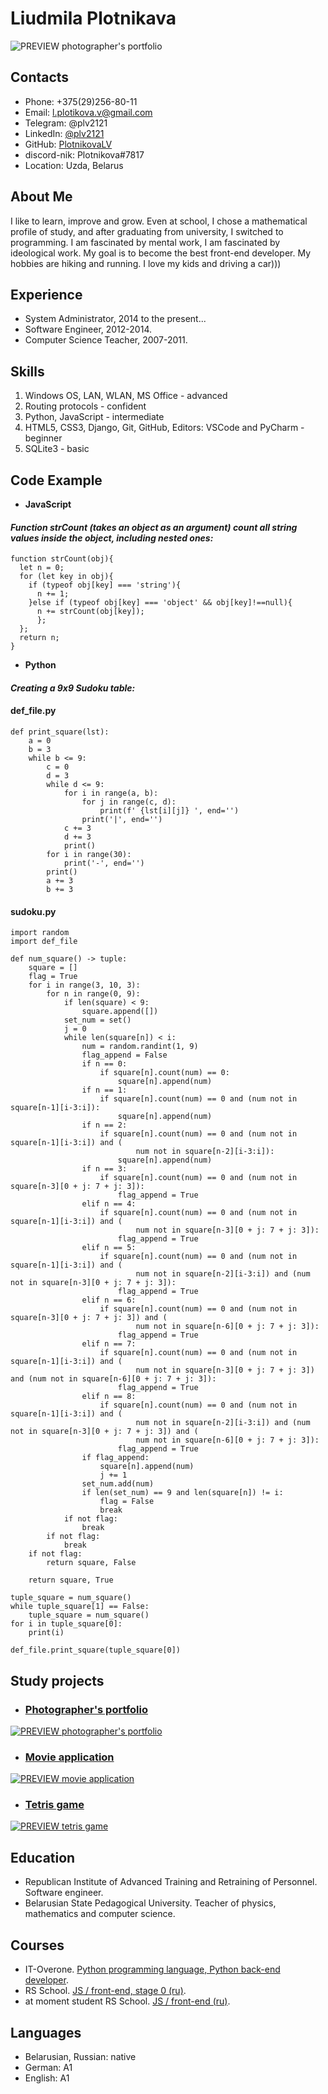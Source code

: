 # Liudmila Plotnikava
![PREVIEW photographer's portfolio](/img/ava.jpg)

## Contacts
* Phone: +375(29)256-80-11
* Email: l.plotikova.v@gmail.com
* Telegram: @plv2121
* LinkedIn: [@plv2121](https://www.linkedin.com/in/plv2121/)
* GitHub: [PlotnikovaLV](https://github.com/PlotnikovaLV)
* discord-nik: Plotnikova#7817
* Location: Uzda, Belarus

## About Me
I like to learn, improve and grow. Even at school, I chose a mathematical profile of study, and after graduating from university, I switched to programming. I am fascinated by mental work, I am fascinated by ideological work. My goal is to become the best front-end developer. My hobbies are hiking and running. I love my kids and driving a car)))

## Experience
* System Administrator, 2014 to the present...
* Software Engineer, 2012-2014.
* Computer Science Teacher, 2007-2011.

## Skills
1. Windows OS, LAN, WLAN, MS Office - advanced
2. Routing protocols - confident
3. Python, JavaScript - intermediate
4. HTML5, CSS3, Django, Git, GitHub, Editors: VSCode and PyCharm - beginner
5. SQLite3 - basic

## Code Example
+ **JavaScript**

#### *Function strCount (takes an object as an argument) count all string values inside the object, including nested ones:*
```
function strCount(obj){
  let n = 0;
  for (let key in obj){
    if (typeof obj[key] === 'string'){
      n += 1;
    }else if (typeof obj[key] === 'object' && obj[key]!==null){
      n += strCount(obj[key]);
      };
  };
  return n;
}
```

+ **Python**

#### *Creating a 9x9 Sudoku table:*
#### def_file.py

```
def print_square(lst):
    a = 0
    b = 3
    while b <= 9:
        c = 0
        d = 3
        while d <= 9:
            for i in range(a, b):
                for j in range(c, d):
                    print(f' {lst[i][j]} ', end='')
                print('|', end='')
            c += 3
            d += 3
            print()
        for i in range(30):
            print('-', end='')
        print()
        a += 3
        b += 3
```

#### sudoku.py

```
import random
import def_file

def num_square() -> tuple:
    square = []
    flag = True
    for i in range(3, 10, 3):
        for n in range(0, 9):
            if len(square) < 9:
                square.append([])
            set_num = set()
            j = 0
            while len(square[n]) < i:
                num = random.randint(1, 9)
                flag_append = False
                if n == 0:
                    if square[n].count(num) == 0:
                        square[n].append(num)
                if n == 1:
                    if square[n].count(num) == 0 and (num not in square[n-1][i-3:i]):
                        square[n].append(num)
                if n == 2:
                    if square[n].count(num) == 0 and (num not in square[n-1][i-3:i]) and (
                            num not in square[n-2][i-3:i]):
                        square[n].append(num)
                if n == 3:
                    if square[n].count(num) == 0 and (num not in square[n-3][0 + j: 7 + j: 3]):
                        flag_append = True
                elif n == 4:
                    if square[n].count(num) == 0 and (num not in square[n-1][i-3:i]) and (
                            num not in square[n-3][0 + j: 7 + j: 3]):
                        flag_append = True
                elif n == 5:
                    if square[n].count(num) == 0 and (num not in square[n-1][i-3:i]) and (
                            num not in square[n-2][i-3:i]) and (num not in square[n-3][0 + j: 7 + j: 3]):
                        flag_append = True
                elif n == 6:
                    if square[n].count(num) == 0 and (num not in square[n-3][0 + j: 7 + j: 3]) and (
                            num not in square[n-6][0 + j: 7 + j: 3]):
                        flag_append = True
                elif n == 7:
                    if square[n].count(num) == 0 and (num not in square[n-1][i-3:i]) and (
                            num not in square[n-3][0 + j: 7 + j: 3]) and (num not in square[n-6][0 + j: 7 + j: 3]):
                        flag_append = True
                elif n == 8:
                    if square[n].count(num) == 0 and (num not in square[n-1][i-3:i]) and (
                            num not in square[n-2][i-3:i]) and (num not in square[n-3][0 + j: 7 + j: 3]) and (
                            num not in square[n-6][0 + j: 7 + j: 3]):
                        flag_append = True
                if flag_append:
                    square[n].append(num)
                    j += 1
                set_num.add(num)
                if len(set_num) == 9 and len(square[n]) != i:
                    flag = False
                    break
            if not flag:
                break
        if not flag:
            break
    if not flag:
        return square, False

    return square, True

tuple_square = num_square()
while tuple_square[1] == False:
    tuple_square = num_square()
for i in tuple_square[0]:
    print(i)

def_file.print_square(tuple_square[0])
```

## Study projects
+ ### [Photographer's portfolio](https://rolling-scopes-school.github.io/plotnikovalv-JSFEPRESCHOOL/portfolio/ "go to site")
[![PREVIEW photographer's portfolio](/img/portfolio-photographer.jpg)](https://rolling-scopes-school.github.io/plotnikovalv-JSFEPRESCHOOL/portfolio/)
+ ### [Movie application](https://rolling-scopes-school.github.io/plotnikovalv-JSFEPRESCHOOL/movie-app/ "go to service")
[![PREVIEW movie application](/img/movie-app.jpg)](https://rolling-scopes-school.github.io/plotnikovalv-JSFEPRESCHOOL/movie-app/)
+ ### [Tetris game](https://rolling-scopes-school.github.io/plotnikovalv-JSFEPRESCHOOL/tetris-game/ "go to game")
[![PREVIEW tetris game](/img/tetris-game.jpg)](https://rolling-scopes-school.github.io/plotnikovalv-JSFEPRESCHOOL/tetris-game/)

## Education
* Republican Institute of Advanced Training and Retraining of Personnel. Software engineer.
* Belarusian State Pedagogical University. Teacher of physics, mathematics and computer science.

## Courses
* IT-Overone. [Python programming language, Python back-end developer](https://overone.by/python#!/tab/403925666-1 "Course program").
* RS School. [JS / front-end, stage 0 (ru)](https://app.rs.school/certificate/dxg6778o "Certificate").
* at moment student RS School. [JS / front-end (ru)](https://rs.school/js/ "Course «JavaScript/Front-end»").

## Languages
- Belarusian, Russian: native
- German: A1
- English: A1